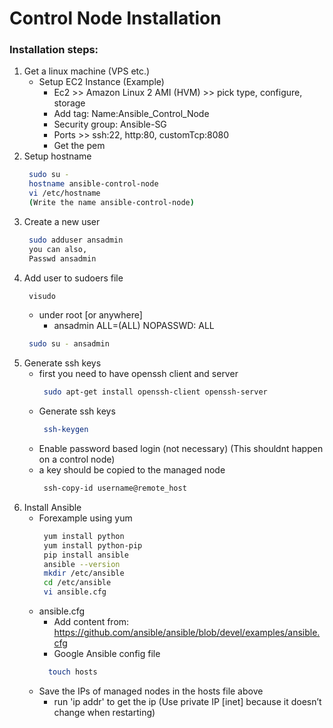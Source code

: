 # Control Node Installation
### Installation steps:

1. Get a linux machine (VPS etc.)
	* Setup EC2 Instance (Example)
	   - Ec2 >> Amazon Linux 2 AMI (HVM) >> pick type, configure, storage 
	   - Add tag: Name:Ansible_Control_Node
	   - Security group: Ansible-SG
	   - Ports >> ssh:22, http:80, customTcp:8080  
	   - Get the pem
2. Setup hostname 
   ```sh
    sudo su -
    hostname ansible-control-node 
    vi /etc/hostname
    (Write the name ansible-control-node)
   ```
3. Create a new user
   ```sh
    sudo adduser ansadmin
    you can also,
    Passwd ansadmin
   ```
4. Add user to sudoers file 
   ```sh
    visudo
   ```
   - under root [or anywhere] 
      - ansadmin ALL=(ALL) NOPASSWD: ALL 
   ```sh
    sudo su - ansadmin 
   ```
5. Generate ssh keys 
   - first you need to have openssh client and server
      ```sh
       sudo apt-get install openssh-client openssh-server
      ```
   - Generate ssh keys 
      ```sh
       ssh-keygen 
      ```
   - Enable password based login (not necessary) (This shouldnt happen on a control node)
   - a key should be copied to the managed node 
      ```sh
       ssh-copy-id username@remote_host
      ```
6. Install Ansible
   - Forexample using yum 
      ```sh
       yum install python
       yum install python-pip
       pip install ansible
       ansible --version
       mkdir /etc/ansible
       cd /etc/ansible
       vi ansible.cfg
      ```
   - ansible.cfg
		* Add content from: https://github.com/ansible/ansible/blob/devel/examples/ansible.cfg
		* Google Ansible config file
      ```sh
        touch hosts
      ```
   - Save the IPs of managed nodes in the hosts file above
   	   - run 'ip addr' to get the ip (Use private IP [inet] because it doesn’t change when restarting)

      		

